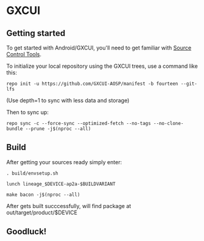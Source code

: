 GXCUI
===========

Getting started
---------------

To get started with Android/GXCUI, you'll need to get familiar with [Source Control Tools](https://source.android.com/setup/develop).

To initialize your local repository using the GXCUI trees, use a command like this:
```
repo init -u https://github.com/GXCUI-AOSP/manifest -b fourteen --git-lfs
```
(Use depth=1 to sync with less data and storage)

Then to sync up:
```
repo sync -c --force-sync --optimized-fetch --no-tags --no-clone-bundle --prune -j$(nproc --all)
```

Build
----

After getting your sources ready simply enter:

```
. build/envsetup.sh
```

```
lunch lineage_$DEVICE-ap2a-$BUILDVARIANT
```

```
make bacon -j$(nproc --all)
```

After gets built succcessfully, will find package at out/target/product/$DEVICE

Goodluck!
---------
